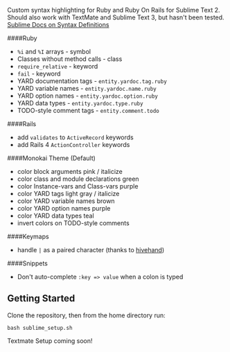 Custom syntax highlighting for Ruby and Ruby On Rails for Sublime Text 2. Should also work with TextMate and Sublime Text 3, but hasn't been tested. [Sublime Docs on Syntax Definitions](http://docs.sublimetext.info/en/latest/extensibility/syntaxdefs.html)

####Ruby
 - `%i` and `%I` arrays - symbol
 - Classes without method calls - class
 - `require_relative` - keyword
 - `fail` - keyword
 - YARD documentation tags - `entity.yardoc.tag.ruby`
 - YARD variable names - `entity.yardoc.name.ruby`
 - YARD option names - `entity.yardoc.option.ruby`
 - YARD data types - `entity.yardoc.type.ruby`
 - TODO-style comment tags - `entity.comment.todo`

####Rails
 - add `validates` to `ActiveRecord` keywords
 - add Rails 4 `ActionController` keywords

####Monokai Theme (Default)
 - color block arguments pink / italicize
 - color class and module declarations green
 - color Instance-vars and Class-vars purple
 - color YARD tags light gray / italicize
 - color YARD variable names brown
 - color YARD option names purple
 - color YARD data types teal
 - invert colors on TODO-style comments

####Keymaps
 - handle `|` as a paired character (thanks to [hivehand](https://github.com/hivehand/rt_st2))

####Snippets
 - Don't auto-complete `:key => value` when a colon is typed

Getting Started
---------------

Clone the repository, then from the home directory run:
```
bash sublime_setup.sh
```

Textmate Setup coming soon!
